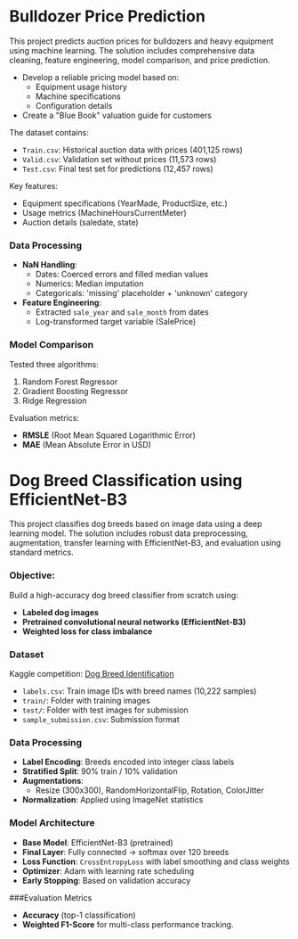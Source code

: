 # Bulldozer Price Prediction


This project predicts auction prices for bulldozers and heavy equipment using machine learning. The solution includes comprehensive data cleaning, feature engineering, model comparison, and price prediction.

- Develop a reliable pricing model based on:
  - Equipment usage history
  - Machine specifications
  - Configuration details
- Create a "Blue Book" valuation guide for customers

The dataset contains:
- `Train.csv`: Historical auction data with prices (401,125 rows)
- `Valid.csv`: Validation set without prices (11,573 rows)
- `Test.csv`: Final test set for predictions (12,457 rows)

Key features:
- Equipment specifications (YearMade, ProductSize, etc.)
- Usage metrics (MachineHoursCurrentMeter)
- Auction details (saledate, state)

### Data Processing
- **NaN Handling**:
  - Dates: Coerced errors and filled median values
  - Numerics: Median imputation
  - Categoricals: 'missing' placeholder + 'unknown' category
- **Feature Engineering**:
  - Extracted `sale_year` and `sale_month` from dates
  - Log-transformed target variable (SalePrice)

### Model Comparison
Tested three algorithms:
1. Random Forest Regressor
2. Gradient Boosting Regressor
3. Ridge Regression

Evaluation metrics:
- **RMSLE** (Root Mean Squared Logarithmic Error)
- **MAE** (Mean Absolute Error in USD)


# Dog Breed Classification using EfficientNet-B3 

This project classifies dog breeds based on image data using a deep learning model. The solution includes robust data preprocessing, augmentation, transfer learning with EfficientNet-B3, and evaluation using standard metrics.

### Objective:
Build a high-accuracy dog breed classifier from scratch using:
- **Labeled dog images**
- **Pretrained convolutional neural networks (EfficientNet-B3)**
- **Weighted loss for class imbalance**


### Dataset
Kaggle competition: [Dog Breed Identification](https://www.kaggle.com/c/dog-breed-identification)

- `labels.csv`: Train image IDs with breed names (10,222 samples)
- `train/`: Folder with training images
- `test/`: Folder with test images for submission
- `sample_submission.csv`: Submission format

### Data Processing
- **Label Encoding**: Breeds encoded into integer class labels
- **Stratified Split**: 90% train / 10% validation
- **Augmentations**:
  - Resize (300x300), RandomHorizontalFlip, Rotation, ColorJitter
- **Normalization**: Applied using ImageNet statistics

### Model Architecture
- **Base Model**: EfficientNet-B3 (pretrained)
- **Final Layer**: Fully connected → softmax over 120 breeds
- **Loss Function**: `CrossEntropyLoss` with label smoothing and class weights
- **Optimizer**: Adam with learning rate scheduling
- **Early Stopping**: Based on validation accuracy

###Evaluation Metrics
- **Accuracy** (top-1 classification)
- **Weighted F1-Score** for multi-class performance tracking.
